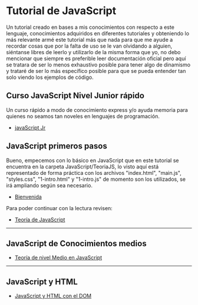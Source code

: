 # Tutorial de JavaScript

Un tutorial creado en bases a mis conocimientos con respecto a este lenguaje, conocimientos adquiridos en diferentes tutoriales y obteniendo lo más relevante armé este tutorial más que nada para que me ayude a recordar cosas que por la falta de uso se le van olvidando a alguien, siéntanse libres de leerlo y utilizarlo de la misma forma que yo, no debo mencionar que siempre es preferible leer documentación oficial pero aquí se tratara de ser lo menos exhaustivo posible para tener algo de dinamismo y trataré de ser lo más específico posible para que se pueda entender tan solo viendo los ejemplos de código.

## Curso JavaScript Nivel Junior rápido

Un curso rápido a modo de conocimiento express y/o ayuda memoria para quienes no seamos tan noveles en lenguajes de programación.

* [javaScript Jr](/JavaScriptJuniorDa/README.md "README")

## JavaScript primeros pasos

Bueno, empecemos con lo básico en JavaScript que en este tutorial se encuentra en la carpeta JavaScript/TeoriaJS, lo visto aquí está representado de forma práctica con los archivos "index.html", "main.js", "styles.css", "1-intro.html" y "1-intro.js" de momento son los utilizados, se irá ampliando según sea necesario.

* [Bienvenida](/JavaScript/README.md)

Para poder continuar con la lectura revisen:

* [Teoría de JavaScript](/JavaScript/TeoriaJS/README.md)



---

## JavaScript de Conocimientos medios


* [Teoría de nivel Medio en JavaScript](/JavaScript/TeoriaJSMedio/README.md)

---

## JavaScript y HTML


* [JavaScript y HTML con el DOM](/JavaScript/TeoriaJSyHTML/README.md)

